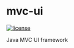 # mvc-ui

[![license](https://img.shields.io/github/license/mashape/apistatus.svg?maxAge=2592000)](https://github.com/dotsau/mvc-ui/blob/master/LICENSE)

Java MVC UI framework
